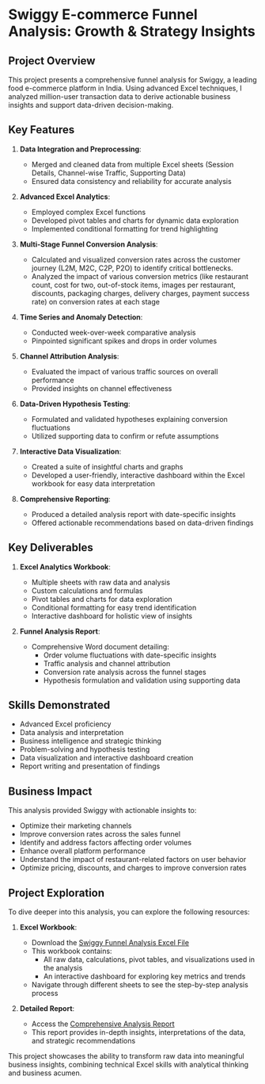 # Swiggy E-commerce Funnel Analysis: Growth & Strategy Insights

## Project Overview
This project presents a comprehensive funnel analysis for Swiggy, a leading food e-commerce platform in India. Using advanced Excel techniques, I analyzed million-user transaction data to derive actionable business insights and support data-driven decision-making.

## Key Features

1. **Data Integration and Preprocessing**:
   - Merged and cleaned data from multiple Excel sheets (Session Details, Channel-wise Traffic, Supporting Data)
   - Ensured data consistency and reliability for accurate analysis

2. **Advanced Excel Analytics**:
   - Employed complex Excel functions
   - Developed pivot tables and charts for dynamic data exploration
   - Implemented conditional formatting for trend highlighting

3. **Multi-Stage Funnel Conversion Analysis**:
   - Calculated and visualized conversion rates across the customer journey (L2M, M2C, C2P, P2O) to identify critical bottlenecks.
   - Analyzed the impact of various conversion metrics (like restaurant count, cost for two, out-of-stock items, images per restaurant, discounts, packaging charges, delivery charges, payment success rate) on conversion rates at each stage

4. **Time Series and Anomaly Detection**:
   - Conducted week-over-week comparative analysis
   - Pinpointed significant spikes and drops in order volumes

5. **Channel Attribution Analysis**:
   - Evaluated the impact of various traffic sources on overall performance
   - Provided insights on channel effectiveness

6. **Data-Driven Hypothesis Testing**:
   - Formulated and validated hypotheses explaining conversion fluctuations
   - Utilized supporting data to confirm or refute assumptions

7. **Interactive Data Visualization**:
   - Created a suite of insightful charts and graphs
   - Developed a user-friendly, interactive dashboard within the Excel workbook for easy data interpretation

8. **Comprehensive Reporting**:
   - Produced a detailed analysis report with date-specific insights
   - Offered actionable recommendations based on data-driven findings

## Key Deliverables

1. **Excel Analytics Workbook**: 
   - Multiple sheets with raw data and analysis
   - Custom calculations and formulas
   - Pivot tables and charts for data exploration
   - Conditional formatting for easy trend identification
   - Interactive dashboard for holistic view of insights

2. **Funnel Analysis Report**: 
   - Comprehensive Word document detailing:
     - Order volume fluctuations with date-specific insights
     - Traffic analysis and channel attribution
     - Conversion rate analysis across the funnel stages
     - Hypothesis formulation and validation using supporting data


## Skills Demonstrated
- Advanced Excel proficiency
- Data analysis and interpretation
- Business intelligence and strategic thinking
- Problem-solving and hypothesis testing
- Data visualization and interactive dashboard creation
- Report writing and presentation of findings

## Business Impact
This analysis provided Swiggy with actionable insights to:
- Optimize their marketing channels
- Improve conversion rates across the sales funnel
- Identify and address factors affecting order volumes
- Enhance overall platform performance
- Understand the impact of restaurant-related factors on user behavior
- Optimize pricing, discounts, and charges to improve conversion rates

## Project Exploration

To dive deeper into this analysis, you can explore the following resources:

1. **Excel Workbook**: 
   - Download the [Swiggy Funnel Analysis Excel File](https://github.com/shinilkumars/Swiggy-E-commerce-Funnel-Analysis/blob/main/Funnel%20Case%20Study%20Data.xlsx)
   - This workbook contains:
     - All raw data, calculations, pivot tables, and visualizations used in the analysis
     - An interactive dashboard for exploring key metrics and trends
   - Navigate through different sheets to see the step-by-step analysis process

2. **Detailed Report**: 
   - Access the [Comprehensive Analysis Report](link-to-your-report-file)
   - This report provides in-depth insights, interpretations of the data, and strategic recommendations

This project showcases the ability to transform raw data into meaningful business insights, combining technical Excel skills with analytical thinking and business acumen.
